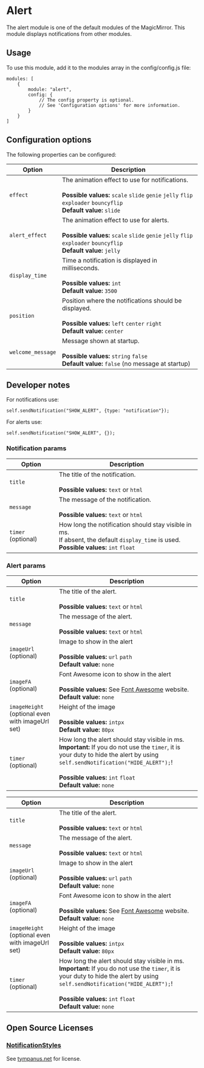 # Alert

The alert module is one of the default modules of the MagicMirror. This module displays notifications from other modules.

## Usage

To use this module, add it to the modules array in the config/config.js file:

```
modules: [
	{
		module: "alert",
		config: {
			// The config property is optional.
			// See 'Configuration options' for more information.
		}
	}
]
```

## Configuration options

The following properties can be configured:

| Option            | Description                                                                                                                                                                  |
| ----------------- | ---------------------------------------------------------------------------------------------------------------------------------------------------------------------------- |
| `effect`          | The animation effect to use for notifications. <br><br> **Possible values:** `scale` `slide` `genie` `jelly` `flip` `exploader` `bouncyflip` <br> **Default value:** `slide` |
| `alert_effect`    | The animation effect to use for alerts. <br><br> **Possible values:** `scale` `slide` `genie` `jelly` `flip` `exploader` `bouncyflip` <br> **Default value:** `jelly`        |
| `display_time`    | Time a notification is displayed in milliseconds. <br><br> **Possible values:** `int` <br> **Default value:** `3500`                                                         |
| `position`        | Position where the notifications should be displayed. <br><br> **Possible values:** `left` `center` `right` <br> **Default value:** `center`                                 |
| `welcome_message` | Message shown at startup. <br><br> **Possible values:** `string` `false` <br> **Default value:** `false` (no message at startup)                                             |

## Developer notes

For notifications use:

```
self.sendNotification("SHOW_ALERT", {type: "notification"});
```

For alerts use:

```
self.sendNotification("SHOW_ALERT", {});
```

### Notification params

| Option             | Description                                                                                                                                      |
| ------------------ | ------------------------------------------------------------------------------------------------------------------------------------------------ |
| `title`            | The title of the notification. <br><br> **Possible values:** `text` or `html`                                                                    |
| `message`          | The message of the notification. <br><br> **Possible values:** `text` or `html`                                                                  |
| `timer` (optional) | How long the notification should stay visible in ms. <br> If absent, the default `display_time` is used. <br> **Possible values:** `int` `float` |

### Alert params

| Option                                          | Description                                                                                                                                                                                                                                                   |
| ----------------------------------------------- | ------------------------------------------------------------------------------------------------------------------------------------------------------------------------------------------------------------------------------------------------------------- |
| `title`                                         | The title of the alert. <br><br> **Possible values:** `text` or `html`                                                                                                                                                                                        |
| `message`                                       | The message of the alert. <br><br> **Possible values:** `text` or `html`                                                                                                                                                                                      |
| `imageUrl` (optional)                           | Image to show in the alert <br><br> **Possible values:** `url` `path` <br> **Default value:** `none`                                                                                                                                                          |
| `imageFA` (optional)                            | Font Awesome icon to show in the alert <br><br> **Possible values:** See [Font Awesome](https://fontawesome.com/v5.15/icons?m=free) website. <br> **Default value:** `none`                                                                                   |
| `imageHeight` (optional even with imageUrl set) | Height of the image <br><br> **Possible values:** `intpx` <br> **Default value:** `80px`                                                                                                                                                                      |
| `timer` (optional)                              | How long the alert should stay visible in ms. <br> **Important:** If you do not use the `timer`, it is your duty to hide the alert by using `self.sendNotification("HIDE_ALERT");`! <br><br>**Possible values:** `int` `float` <br> **Default value:** `none` |

| Option                                          | Description                                                                                                                                                                                                                                                   |
| ----------------------------------------------- | ------------------------------------------------------------------------------------------------------------------------------------------------------------------------------------------------------------------------------------------------------------- |
| `title`                                         | The title of the alert. <br><br> **Possible values:** `text` or `html`                                                                                                                                                                                        |
| `message`                                       | The message of the alert. <br><br> **Possible values:** `text` or `html`                                                                                                                                                                                      |
| `imageUrl` (optional)                           | Image to show in the alert <br><br> **Possible values:** `url` `path` <br> **Default value:** `none`                                                                                                                                                          |
| `imageFA` (optional)                            | Font Awesome icon to show in the alert <br><br> **Possible values:** See [Font Awesome](https://fontawesome.io/icons/) website. <br> **Default value:** `none`                                                                                                |
| `imageHeight` (optional even with imageUrl set) | Height of the image <br><br> **Possible values:** `intpx` <br> **Default value:** `80px`                                                                                                                                                                      |
| `timer` (optional)                              | How long the alert should stay visible in ms. <br> **Important:** If you do not use the `timer`, it is your duty to hide the alert by using `self.sendNotification("HIDE_ALERT");`! <br><br>**Possible values:** `int` `float` <br> **Default value:** `none` |

## Open Source Licenses

### [NotificationStyles](https://github.com/codrops/NotificationStyles)

See [tympanus.net](https://tympanus.net/codrops/licensing/) for license.
